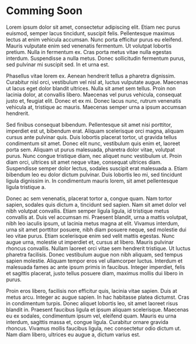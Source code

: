 # Comming Soon

Lorem ipsum dolor sit amet, consectetur adipiscing elit. Etiam nec purus euismod, semper lacus tincidunt, suscipit felis. Pellentesque maximus lectus at enim vehicula accumsan. Nunc porta efficitur purus eu eleifend. Mauris vulputate enim sed venenatis fermentum. Ut volutpat lobortis pretium. Nulla in fermentum ex. Cras porta metus vitae nulla egestas interdum. Suspendisse a nulla metus. Donec sollicitudin fermentum purus, sed pulvinar mi suscipit sed. In et urna est.

Phasellus vitae lorem ex. Aenean hendrerit tellus a pharetra dignissim. Curabitur nisl orci, vestibulum vel nisl at, luctus vulputate augue. Maecenas ut lacus eget dolor blandit ultrices. Nulla sit amet sem tellus. Proin non lacinia dolor, at convallis libero. Maecenas vel purus vehicula, consequat justo et, feugiat elit. Donec et ex mi. Donec lacus nunc, rutrum venenatis vehicula at, tristique ac mauris. Maecenas semper urna a ipsum accumsan hendrerit.

Sed finibus consequat bibendum. Pellentesque sit amet nisi porttitor, imperdiet est ut, bibendum erat. Aliquam scelerisque orci magna, aliquam cursus ante pulvinar quis. Duis lobortis placerat tortor, ut gravida tellus condimentum sit amet. Donec elit nunc, vestibulum quis enim et, laoreet porta sem. Aliquam ut purus malesuada, pharetra dolor vitae, volutpat purus. Nunc congue tristique diam, nec aliquet nunc vestibulum ut. Proin diam orci, ultrices sit amet neque vitae, consequat ultrices diam. Suspendisse semper dolor lectus, sodales suscipit erat malesuada a. Etiam bibendum leo eu dolor dictum pulvinar. Duis lobortis leo mi, sed tincidunt ligula dignissim in. In condimentum mauris lorem, sit amet pellentesque ligula tristique a.

Donec ac sem venenatis, placerat tortor a, congue quam. Nam tortor sapien, sodales quis dictum a, tincidunt sed sapien. Nam sit amet dolor vel nibh volutpat convallis. Etiam semper ligula ligula, id tristique metus convallis at. Duis vel accumsan mi. Praesent blandit, urna a mattis volutpat, nibh leo iaculis ipsum, ut lacinia metus magna at elit. Vivamus interdum, urna sit amet porttitor posuere, nibh diam posuere neque, sed molestie dui leo vitae purus. Etiam scelerisque enim sed velit mattis egestas. Nunc augue urna, molestie ut imperdiet et, cursus at libero. Mauris pulvinar rhoncus convallis. Nullam laoreet orci vitae sem hendrerit tristique. Ut luctus pharetra facilisis. Donec vestibulum augue non nibh aliquam, sed tempus sapien molestie. Aliquam tempor eros vel ullamcorper luctus. Interdum et malesuada fames ac ante ipsum primis in faucibus. Integer imperdiet, felis et sagittis placerat, justo tellus posuere diam, maximus mollis dui libero in purus.

Proin eros libero, facilisis non efficitur quis, lacinia vitae sapien. Duis at metus arcu. Integer ac augue sapien. In hac habitasse platea dictumst. Cras in condimentum turpis. Donec aliquet lobortis leo, sit amet laoreet risus blandit in. Praesent faucibus ligula et ipsum aliquam scelerisque. Maecenas eu ex sodales, condimentum ipsum vel, eleifend quam. Mauris eu urna interdum, sagittis massa et, congue ligula. Curabitur ornare gravida rhoncus. Vivamus mollis faucibus ligula, nec consectetur odio dictum ut. Nam diam libero, ultrices eu augue a, dictum varius est.
